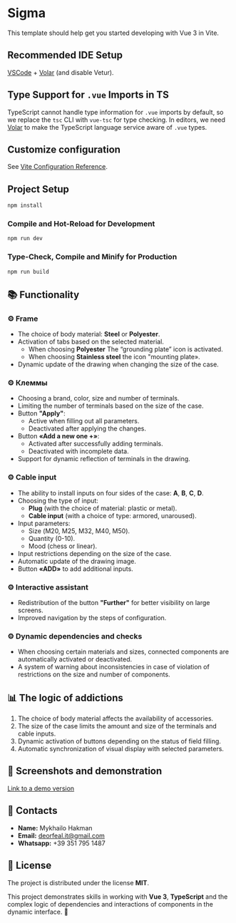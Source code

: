 # Sigma

This template should help get you started developing with Vue 3 in Vite.

## Recommended IDE Setup

[VSCode](https://code.visualstudio.com/) + [Volar](https://marketplace.visualstudio.com/items?itemName=Vue.volar) (and disable Vetur).

## Type Support for `.vue` Imports in TS

TypeScript cannot handle type information for `.vue` imports by default, so we replace the `tsc` CLI with `vue-tsc` for type checking. In editors, we need [Volar](https://marketplace.visualstudio.com/items?itemName=Vue.volar) to make the TypeScript language service aware of `.vue` types.

## Customize configuration

See [Vite Configuration Reference](https://vite.dev/config/).

## Project Setup

```sh
npm install
```

### Compile and Hot-Reload for Development

```sh
npm run dev
```

### Type-Check, Compile and Minify for Production

```sh
npm run build
```

## 📚 Functionality

### ⚙️ **Frame**

- The choice of body material: **Steel** or **Polyester**.
- Activation of tabs based on the selected material.
  - When choosing **Polyester** The “grounding plate” icon is activated.
  - When choosing **Stainless steel** the icon "mounting plate».
- Dynamic update of the drawing when changing the size of the case.

### ⚙️ **Клеммы**

- Choosing a brand, color, size and number of terminals.
- Limiting the number of terminals based on the size of the case.
- Button **"Apply"**:
  - Active when filling out all parameters.
  - Deactivated after applying the changes.
- Button **«Add a new one +»**:
  - Activated after successfully adding terminals.
  - Deactivated with incomplete data.
- Support for dynamic reflection of terminals in the drawing.

### ⚙️ **Cable input**

- The ability to install inputs on four sides of the case: **A**, **B**, **C**, **D**.
- Choosing the type of input:
  - **Plug** (with the choice of material: plastic or metal).
  - **Cable input** (with a choice of type: armored, unaroused).
- Input parameters:
  - Size (М20, М25, М32, М40, М50).
  - Quantity (0-10).
  - Mood (chess or linear).
- Input restrictions depending on the size of the case.
- Automatic update of the drawing image.
- Button **«ADD»** to add additional inputs.

### ⚙️ **Interactive assistant**

- Redistribution of the button **"Further"** for better visibility on large screens.
- Improved navigation by the steps of configuration.

### ⚙️ **Dynamic dependencies and checks**

- When choosing certain materials and sizes, connected components are automatically activated or deactivated.
- A system of warning about inconsistencies in case of violation of restrictions on the size and number of components.

## 📊 **The logic of addictions**

1. The choice of body material affects the availability of accessories.
2. The size of the case limits the amount and size of the terminals and cable inputs.
3. Dynamic activation of buttons depending on the status of field filling.
4. Automatic synchronization of visual display with selected parameters.

## 📸 **Screenshots and demonstration**

[Link to a demo version](https://deorfeal.github.io/Sigma/)

## 📧 **Contacts**

- **Name:** Mykhailo Hakman
- **Email:** deorfeal.it@gmail.com
- **Whatsapp:** +39 351 795 1487

## 📜 **License**

The project is distributed under the license **MIT**.

This project demonstrates skills in working with **Vue 3**, **TypeScript** and the complex logic of dependencies and interactions of components in the dynamic interface. 🚀
